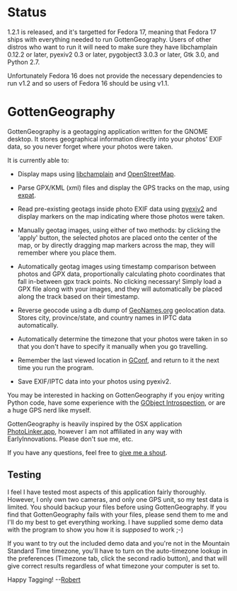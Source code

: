 Status
======

1.2.1 is released, and it's targetted for Fedora 17, meaning that Fedora 17 ships with everything needed to run GottenGeography. Users of other distros who want to run it will need to make sure they have libchamplain 0.12.2 or later, pyexiv2 0.3 or later, pygobject3 3.0.3 or later, Gtk 3.0, and Python 2.7.

Unfortunately Fedora 16 does not provide the necessary dependencies to run v1.2 and so users of Fedora 16 should be using v1.1.

GottenGeography
===============

GottenGeography is a geotagging application written for the GNOME desktop. It stores geographical information directly into your photos' EXIF data, so you never forget where your photos were taken.

It is currently able to:

* Display maps using [libchamplain](http://projects.gnome.org/libchamplain/) and [OpenStreetMap](http://www.openstreetmap.org/).

* Parse GPX/KML (xml) files and display the GPS tracks on the map, using [expat](http://docs.python.org/library/pyexpat.html).

* Read pre-existing geotags inside photo EXIF data using [pyexiv2](http://tilloy.net/dev/pyexiv2/) and display markers on the map indicating where those photos were taken.

* Manually geotag images, using either of two methods: by clicking the 'apply' button, the selected photos are placed onto the center of the map, or by directly dragging map markers across the map, they will remember where you place them.

* Automatically geotag images using timestamp comparison between photos and GPX data, proportionally calculating photo coordinates that fall in-between gpx track points. No clicking necessary! Simply load a GPX file along with your images, and they will automatically be placed along the track based on their timestamp.

* Reverse geocode using a db dump of [GeoNames.org](http://www.geonames.org/export/web-services.html) geolocation data. Stores city, province/state, and country names in IPTC data automatically.

* Automatically determine the timezone that your photos were taken in so that you don't have to specify it manually when you go travelling.

* Remember the last viewed location in [GConf](http://projects.gnome.org/gconf/), and return to it the next time you run the program.

* Save EXIF/IPTC data into your photos using pyexiv2.

You may be interested in hacking on GottenGeography if you enjoy writing Python code, have some experience with the [GObject Introspection](http://live.gnome.org/GObjectIntrospection), or are a huge GPS nerd like myself.

GottenGeography is heavily inspired by the OSX application [PhotoLinker.app](http://www.earlyinnovations.com/photolinker/), however I am not affiliated in any way with EarlyInnovations. Please don't sue me, etc.

If you have any questions, feel free to [give me a shout](mailto:rbpark@exolucere.ca).

Testing
-------

I feel I have tested most aspects of this application fairly thoroughly. However, I only own two cameras, and only one GPS unit, so my test data is limited. You should backup your files before using GottenGeography. If you find that GottenGeography fails with your files, please send them to me and I'll do my best to get everything working. I have supplied some demo data with the program to show you how it is *supposed* to work ;-)

If you want to try out the included demo data and you're not in the Mountain Standard Time timezone, you'll have to turn on the auto-timezone lookup in the preferences (Timezone tab, click the second radio button), and that will give correct results regardless of what timezone your computer is set to.

Happy Tagging! --[Robert](mailto:rbpark@exolucere.ca)
